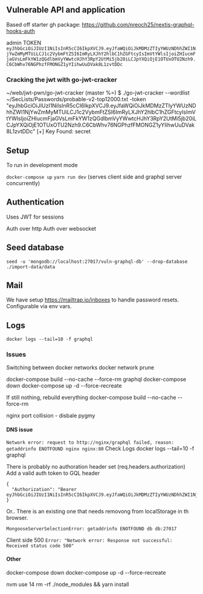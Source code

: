 ## Vulnerable API and application
Based off starter gh package:
https://github.com/nreoch25/nextjs-graphql-hooks-auth

admin TOKEN
`eyJhbGciOiJIUzI1NiIsInR5cCI6IkpXVCJ9.eyJfaWQiOiJkMDMzZTIyYWUzNDhhZWI1NjYwZmMyMTUiLCJ1c2VybmFtZSI6ImRyLXJhY2hlbC1hZGFtcyIsImVtYWlsIjoiZHIucmFjaGVsLmFkYW1zQGdlbmVyYWwtcHJhY3RpY2UtMi5jb20iLCJpYXQiOjE1OTUxOTU2Nzh9.C6CbWhv76NGPhzfFMONGZ1yYIihwUuDVak8L1zvtDDc`

### Cracking the jwt with go-jwt-cracker
~/web/jwt-pwn/go-jwt-cracker (master %=) $ ./go-jwt-cracker --wordlist ~/SecLists/Passwords/probable-v2-top12000.txt -token "eyJhbGciOiJIUzI1NiIsInR5cCI6IkpXVCJ9.eyJfaWQiOiJkMDMzZTIyYWUzNDhhZWI1NjYwZmMyMTUiLCJ1c2VybmFtZSI6ImRyLXJhY2hlbC1hZGFtcyIsImVtYWlsIjoiZHIucmFjaGVsLmFkYW1zQGdlbmVyYWwtcHJhY3RpY2UtMi5jb20iLCJpYXQiOjE1OTUxOTU2Nzh9.C6CbWhv76NGPhzfFMONGZ1yYIihwUuDVak8L1zvtDDc"
[+] Key Found: secret

## Setup
To run in development mode

  `docker-compose up`
  `yarn run dev` (serves client side and graphql server concurrently)

## Authentication

Uses JWT for sessions

Auth over http
Auth over websocket


## Seed database

  `seed -u 'mongodb://localhost:27017/vuln-graphql-db' --drop-database ./import-data/data`

## Mail

We have setup https://mailtrap.io/inboxes to handle password resets. Configurable via env vars.


## Logs

  `docker logs --tail=10 -f graphql`


### Issues

Switching between docker networks
  docker network prune

  docker-compose build --no-cache --force-rm graphql
  docker-compose down
  docker-compose up -d --force-recreate

If still nothing, rebuild everything
  docker-compose build --no-cache --force-rm


nginx port collision - disbale pygmy

#### DNS issue
`Network error: request to http://nginx/graphql failed, reason: getaddrinfo ENOTFOUND nginx nginx:80`
Check Logs
  docker logs --tail=10 -f graphql

  There is probably no authoration header set (req.headers.authorization)
  Add a valid auth token to GQL header

  ```
  {
    "Authorization": "Bearer eyJhbGciOiJIUzI1NiIsInR5cCI6IkpXVCJ9.eyJfaWQiOiJkMDMzZTIyYWUzNDhhZWI1NjYwZmMyMTUiLCJ1c2VybmFtZSI6ImRyLXJhY2hlbC1hZGFtcyIsImVtYWlsIjoiZHIucmFjaGVsLmFkYW1zQGdlbmVyYWwtcHJhY3RpY2UtMi5jb20iLCJpYXQiOjE1OTUxOTU2Nzh9.C6CbWhv76NGPhzfFMONGZ1yYIihwUuDVak8L1zvtDDc"
  }
  ```

  Or..
  There is an existing one that needs removong from localStorage in th browser.

`MongooseServerSelectionError: getaddrinfo ENOTFOUND db db:27017`


Client side 500
`Error: "Network error: Response not successful: Received status code 500"`


#### Other
  docker-compose down
  docker-compose up -d --force-recreate

  nvm use 14
  rm -rf ./node_modules && yarn install
